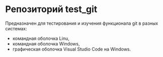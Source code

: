 # Репозиторий test_git

Предназначен для тестирования и изучения функционала git в разных системах:
- командная оболочка Linu,
- командная оболочка Windows,
- графическая оболочка Visual Studio Code на Windows.
